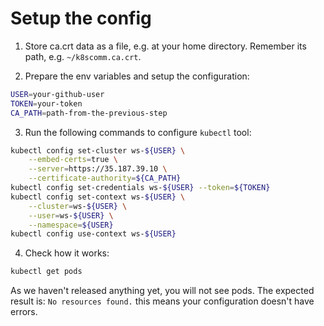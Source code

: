 # Setup the config

1. Store ca.crt data as a file, e.g. at your home directory. Remember its path, e.g. `~/k8scomm.ca.crt`.

2. Prepare the env variables and setup the configuration:
```bash
USER=your-github-user
TOKEN=your-token
CA_PATH=path-from-the-previous-step
```

3. Run the following commands to configure `kubectl` tool:
```bash
kubectl config set-cluster ws-${USER} \
    --embed-certs=true \
    --server=https://35.187.39.10 \
    --certificate-authority=${CA_PATH}
kubectl config set-credentials ws-${USER} --token=${TOKEN}
kubectl config set-context ws-${USER} \
    --cluster=ws-${USER} \
    --user=ws-${USER} \
    --namespace=${USER}
kubectl config use-context ws-${USER}
```

4. Check how it works:

```bash
kubectl get pods
```

As we haven't released anything yet, you will not see pods. The expected result is: `No resources found.` this means your configuration doesn't have errors.
